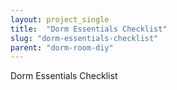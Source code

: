 ```yaml
---
layout: project_single
title:  "Dorm Essentials Checklist"
slug: "dorm-essentials-checklist"
parent: "dorm-room-diy"
---
```

Dorm Essentials Checklist